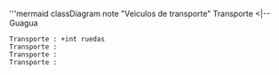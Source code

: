 '''mermaid
classDiagram
    note "Veiculos de transporte"
    Transporte <|-- Guagua

    Transporte : +int ruedas
    Transporte :
    Transporte :
    Transporte :
